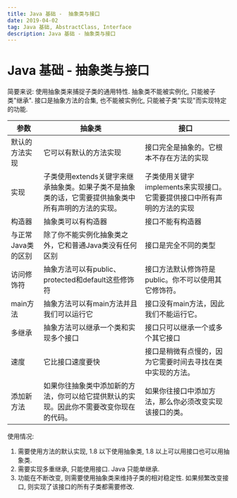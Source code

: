 ```yaml
---
title: Java 基础 -  抽象类与接口
date: 2019-04-02
tag: Java 基础, AbstractClass, Interface
description: Java 基础 - 抽象类与接口
---
```


# Java 基础 - 抽象类与接口

简要来说: 使用抽象类来捕捉子类的通用特性. 抽象类不能被实例化, 只能被子类"继承". 接口是抽象方法的合集, 也不能被实例化, 只能被子类"实现"而实现特定的功能.

参数|抽象类|接口
--|--|--
默认的方法实现|它可以有默认的方法实现|接口完全是抽象的。它根本不存在方法的实现
实现|子类使用extends关键字来继承抽象类。如果子类不是抽象类的话，它需要提供抽象类中所有声明的方法的实现。|子类使用关键字implements来实现接口。它需要提供接口中所有声明的方法的实现
构造器|抽象类可以有构造器|接口不能有构造器
与正常Java类的区别|除了你不能实例化抽象类之外，它和普通Java类没有任何区别|接口是完全不同的类型
访问修饰符|抽象方法可以有public、protected和default这些修饰符|接口方法默认修饰符是public。你不可以使用其它修饰符。
main方法|抽象方法可以有main方法并且我们可以运行它|接口没有main方法，因此我们不能运行它。
多继承|抽象方法可以继承一个类和实现多个接口|接口只可以继承一个或多个其它接口
速度|它比接口速度要快|接口是稍微有点慢的，因为它需要时间去寻找在类中实现的方法。
添加新方法|如果你往抽象类中添加新的方法，你可以给它提供默认的实现。因此你不需要改变你现在的代码。|如果你往接口中添加方法，那么你必须改变实现该接口的类。

使用情况:

1. 需要使用方法的默认实现, 1.8 以下使用抽象类, 1.8 以上可以用接口也可以用抽象类.
2. 需要实现多重继承, 只能使用接口. Java 只能单继承.
3. 功能在不断改变, 则需要使用抽象类来维持子类的相对稳定性. 如果频繁改变接口, 则实现了该接口的所有子类都需要修改.
